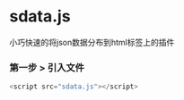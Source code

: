 # sdata.js
小巧快速的将json数据分布到html标签上的插件


### 第一步 > 引入文件
```javascript
<script src="sdata.js"></script>
```
